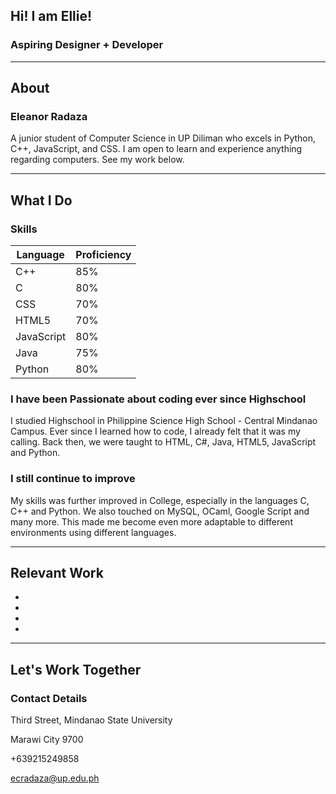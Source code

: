 ## Hi! I am Ellie!

### Aspiring Designer + Developer

---

## About

### Eleanor Radaza

A junior student of Computer Science in UP Diliman who excels in Python, C++, JavaScript, and CSS. I am open to learn and experience anything regarding computers. See my work below.

---

## What I Do

### Skills

| Language  | Proficiency   |
|---|---|
| C++ | 85% |
| C | 80% |
| CSS | 70% |
| HTML5 | 70% |
| JavaScript | 80% |
| Java | 75% |
| Python | 80% |

### I have been Passionate about coding ever since Highschool

I studied Highschool in Philippine Science High School - Central Mindanao Campus. Ever since I learned how to code, I already felt that it was my calling. Back then, we were taught to HTML, C#, Java, HTML5, JavaScript and Python.

### I still continue to improve

My skills was further improved in College, especially in the languages C, C++ and Python. We also touched on MySQL, OCaml, Google Script and many more. This made me become even more adaptable to different environments using different languages.

---

## Relevant Work
  -
  -
  -
  -

---

## Let's Work Together

### Contact Details

  Third Street, Mindanao State University

  Marawi City 9700

  +639215249858

  ecradaza@up.edu.ph

